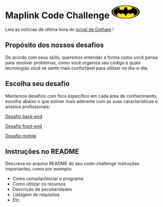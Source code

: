 # Maplink Code Challenge ![alt Batlogo](public/images/batlogo-small.png)

Leia as notícias de última hora do [jornal de Gotham](NEWS.md) !

## Propósito dos nossos desafios

De acordo com seus skills, queremos entender a forma como você pensa para resolver problemas, como você organiza seu código e quais tecnologias você se sente mais confortável para utilizar no dia-a-dia.

## Escolha seu desafio

Mantemos desafios com foco específico em cada área de conhecimento, escolha abaixo o que estiver mais aderente com as suas características e anseios profissionais:

[Desafio back-end](BACKEND.md)

[Desafio front-end](FRONTEND.md)

[Desafio mobile](MOBILE.md)

## Instruções no README

Descreva no arquivo README do seu code-challenge instruções importantes, como por exemplo:

* Como compilar/iniciar o programa
* Como utilizar os recursos
* Descrição de peculiaridades
* Listagem de requisitos
* Etc.
